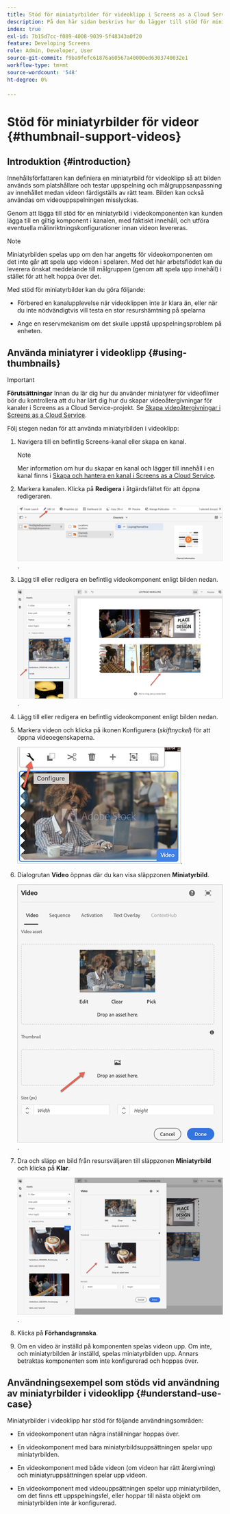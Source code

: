 ```yaml
---
title: Stöd för miniatyrbilder för videoklipp i Screens as a Cloud Service
description: På den här sidan beskrivs hur du lägger till stöd för miniatyrbilder för videoklipp i Screens as a Cloud Service.
index: true
exl-id: 7b15d7cc-f089-4008-9039-5f48343a0f20
feature: Developing Screens
role: Admin, Developer, User
source-git-commit: f9ba9fefc61876a60567a40000ed6303740032e1
workflow-type: tm+mt
source-wordcount: '548'
ht-degree: 0%

---
```


# Stöd för miniatyrbilder för videor {#thumbnail-support-videos}

## Introduktion {#introduction}

Innehållsförfattaren kan definiera en miniatyrbild för videoklipp så att bilden används som platshållare och testar uppspelning och målgruppsanpassning av innehållet medan videon färdigställs av rätt team. Bilden kan också användas om videouppspelningen misslyckas.

Genom att lägga till stöd för en miniatyrbild i videokomponenten kan kunden lägga till en giltig komponent i kanalen, med faktiskt innehåll, och utföra eventuella målinriktningskonfigurationer innan videon levereras.

>[!NOTE]
>Miniatyrbilden spelas upp om den har angetts för videokomponenten om det inte går att spela upp videon i spelaren. Med det här arbetsflödet kan du leverera önskat meddelande till målgruppen (genom att spela upp innehåll) i stället för att helt hoppa över det.

Med stöd för miniatyrbilder kan du göra följande:

* Förbered en kanalupplevelse när videoklippen inte är klara än, eller när du inte nödvändigtvis vill testa en stor resurshämtning på spelarna

* Ange en reservmekanism om det skulle uppstå uppspelningsproblem på enheten.

## Använda miniatyrer i videoklipp {#using-thumbnails}

>[!IMPORTANT]
>**Förutsättningar**
>Innan du lär dig hur du använder miniatyrer för videofilmer bör du kontrollera att du har lärt dig hur du skapar videoåtergivningar för kanaler i Screens as a Cloud Service-projekt. Se [Skapa videoåtergivningar i Screens as a Cloud Service](/help/screens-cloud/configuring/creating-screens-video-renditions-cloud-service.md).

Följ stegen nedan för att använda miniatyrbilden i videoklipp:

1. Navigera till en befintlig Screens-kanal eller skapa en kanal.

   >[!NOTE]
   >Mer information om hur du skapar en kanal och lägger till innehåll i en kanal finns i [Skapa och hantera en kanal i Screens as a Cloud Service](https://experienceleague.adobe.com/docs/experience-manager-cloud-service/content/screens-as-cloud-service/create-content/creating-channels-screens-cloud.html).

1. Markera kanalen. Klicka på **Redigera** i åtgärdsfältet för att öppna redigeraren.


   ![Redigera-knappen i åtgärdsfältet](/help/screens-cloud/using-core-product-features/assets/thumbnail-1.png).

1. Lägg till eller redigera en befintlig videokomponent enligt bilden nedan.

   ![Markerad bild av en videoresurs](/help/screens-cloud/using-core-product-features/assets/thumbnail-2.png).

1. Lägg till eller redigera en befintlig videokomponent enligt bilden nedan.

1. Markera videon och klicka på ikonen Konfigurera (*skiftnyckel*) för att öppna videoegenskaperna.

   ![Markerad videoresursbild med en pil som pekar på ikonen Konfigurera, som visas som en skiftnyckel. i verktygsfältet ](/help/screens-cloud/using-core-product-features/assets/thumbnail-3.png).

1. Dialogrutan **Video** öppnas där du kan visa släppzonen **Miniatyrbild**.

   ![Dialogrutan Video visar en bild av videomaterialet och miniatyrrutan](/help/screens-cloud/using-core-product-features/assets/thumbnail-4.png).

1. Dra och släpp en bild från resursväljaren till släppzonen **Miniatyrbild** och klicka på **Klar**.

   ![Resursbildväljaren visas bakom dialogrutan Video och bildresursen visas i miniatyrrutan](/help/screens-cloud/using-core-product-features/assets/thumbnail-5.png).

1. Klicka på **Förhandsgranska**.

1. Om en video är inställd på komponenten spelas videon upp. Om inte, och miniatyrbilden är inställd, spelas miniatyrbilden upp. Annars betraktas komponenten som inte konfigurerad och hoppas över.

## Användningsexempel som stöds vid användning av miniatyrbilder i videoklipp {#understand-use-case}

Miniatyrbilder i videoklipp har stöd för följande användningsområden:

* En videokomponent utan några inställningar hoppas över.

* En videokomponent med bara miniatyrbildsuppsättningen spelar upp miniatyrbilden.

* En videokomponent med både videon (om videon har rätt återgivning) och miniatyruppsättningen spelar upp videon.

* En videokomponent med videouppsättningen spelar upp miniatyrbilden, om det finns ett uppspelningsfel, eller hoppar till nästa objekt om miniatyrbilden inte är konfigurerad.

